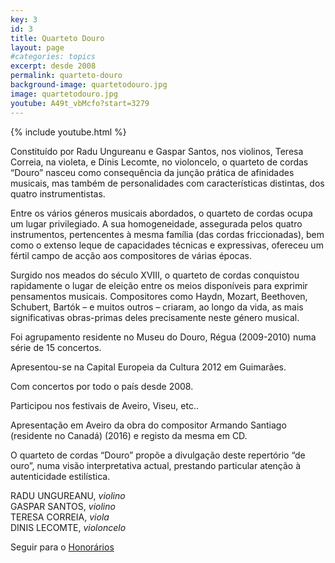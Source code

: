 ```yaml
---
key: 3
id: 3
title: Quarteto Douro
layout: page
#categories: topics
excerpt: desde 2008
permalink: quarteto-douro
background-image: quartetodouro.jpg
image: quartetodouro.jpg
youtube: A49t_vbMcfo?start=3279
---
```

{% include youtube.html %}

Constituído por Radu Ungureanu e Gaspar Santos, nos violinos, Teresa Correia, na violeta, e Dinis Lecomte, no violoncelo, o quarteto de cordas “Douro” nasceu como consequência da junção prática de afinidades musicais, mas também de personalidades com características distintas, dos quatro instrumentistas.

Entre os vários géneros musicais abordados, o quarteto de cordas ocupa um lugar privilegiado. A sua homogeneidade, assegurada pelos quatro instrumentos, pertencentes à mesma família (das cordas friccionadas), bem como o extenso leque de capacidades técnicas e expressivas, ofereceu um fértil campo de acção aos compositores de várias épocas.

Surgido nos meados do século XVIII, o quarteto de cordas conquistou rapidamente o lugar de eleição entre os meios disponíveis para exprimir pensamentos musicais. Compositores como Haydn, Mozart, Beethoven, Schubert, Bartók – e muitos outros – criaram, ao longo da vida, as mais significativas obras-primas deles precisamente neste género musical.

Foi agrupamento residente no Museu do Douro, Régua (2009-2010) numa série de 15 concertos.

Apresentou-se na Capital Europeia da Cultura 2012 em Guimarães.

Com concertos por todo o país desde 2008.

Participou nos festivais de Aveiro, Viseu, etc..

Apresentação em Aveiro da obra do compositor Armando Santiago (residente no Canadá) (2016) e registo da mesma em CD.

O quarteto de cordas “Douro” propõe a divulgação deste repertório “de ouro”, numa visão interpretativa actual, prestando particular atenção à autenticidade estilística.


RADU UNGUREANU, *violino*  
GASPAR SANTOS, *violino*  
TERESA CORREIA, *viola*  
DINIS LECOMTE, *violoncelo*
  
  
Seguir para o [Honorários](/honorarios)
